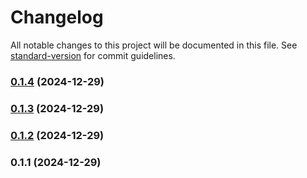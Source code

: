 # Changelog

All notable changes to this project will be documented in this file. See [standard-version](https://github.com/conventional-changelog/standard-version) for commit guidelines.

### [0.1.4](https://github.com/sammcj/mcp-package-docs/compare/v0.1.1...v0.1.4) (2024-12-29)

### [0.1.3](https://github.com/sammcj/mcp-package-docs/compare/v0.1.1...v0.1.3) (2024-12-29)

### [0.1.2](https://github.com/sammcj/mcp-package-docs/compare/v0.1.1...v0.1.2) (2024-12-29)

### 0.1.1 (2024-12-29)
